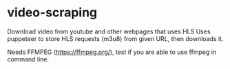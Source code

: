 # video-scraping
Download video from youtube and other webpages that uses HLS
Uses puppeteer to store HLS requests (m3u8) from given URL, then downloads it.


Needs FFMPEG (https://ffmpeg.org/), test if you are able to use ffmpeg in command line.
